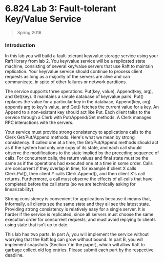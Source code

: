 # 6.824 Lab 3: Fault-tolerant Key/Value Service

> Spring 2018

### Introduction

In this lab you will build a fault-tolerant key/value storage service using your Raft library from lab 2. You key/value service will be a replicated state machine, consisting of several key/value servers that use Raft to maintain replication. Your key/value service should continue to process client requests as long as a majority of the servers are alive and can communicate, in spite of other failures or network partitions.

The service supports three operations: Put(key, value), Append(key, arg), and Get(key). It maintains a simple database of key/value pairs. Put() replaces the value for a particular key in the database, Append(key, arg) appends arg to key's value, and Get() fetches the current value for a key. An Append to a non-existant key should act like Put. Each client talks to the service through a Clerk with Put/Append/Get methods. A Clerk manages RPC interactions with the servers.

Your service must provide strong consistency to applications calls to the Clerk Get/Put/Append methods. Here's what we mean by strong consistency. If called one at a time, the Get/Put/Append methods should act as if the system had only one copy of its state, and each call should observe the modifications to the state implied by the preceding sequence of calls. For concurrent calls, the return values and final state must be the same as if the operations had executed one at a time in some order. Calls are concurrent if they overlap in time, for example if client X calls Clerk.Put(), then client Y calls Clerk.Append(), and then client X's call returns. Furthermore, a call must observe the effects of all calls that have completed before the call starts (so we are technically asking for linearizability).

Strong consistency is convenient for applications because it means that, informally, all clients see the same state and they all see the latest state. Providing strong consistency is relatively easy for a single server. It is harder if the service is replicated, since all servers must choose the same execution order for concurrent requests, and must avoid replying to clients using state that isn't up to date.

This lab has two parts. In part A, you will implement the service without worrying that the Raft log can grow without bound. In part B, you will implement snapshots (Section 7 in the paper), which will allow Raft to garbage collect old log entries. Please submit each part by the respective deadline.